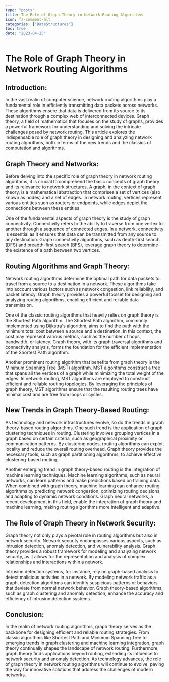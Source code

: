 ```yaml
---
type: "posts"
title: The Role of Graph Theory in Network Routing Algorithms
icon: fa-comment-alt
categories: ["DataStructures"]
toc: true
date: "2023-04-25"
---
```




# The Role of Graph Theory in Network Routing Algorithms

## Introduction:
In the vast realm of computer science, network routing algorithms play a fundamental role in efficiently transmitting data packets across networks. These algorithms ensure that data is delivered from its source to its destination through a complex web of interconnected devices. Graph theory, a field of mathematics that focuses on the study of graphs, provides a powerful framework for understanding and solving the intricate challenges posed by network routing. This article explores the indispensable role of graph theory in designing and analyzing network routing algorithms, both in terms of the new trends and the classics of computation and algorithms.

## Graph Theory and Networks:
Before delving into the specific role of graph theory in network routing algorithms, it is crucial to comprehend the basic concepts of graph theory and its relevance to network structures. A graph, in the context of graph theory, is a mathematical abstraction that comprises a set of vertices (also known as nodes) and a set of edges. In network routing, vertices represent various entities such as routers or endpoints, while edges depict the connections between these entities.

One of the fundamental aspects of graph theory is the study of graph connectivity. Connectivity refers to the ability to traverse from one vertex to another through a sequence of connected edges. In a network, connectivity is essential as it ensures that data can be transmitted from any source to any destination. Graph connectivity algorithms, such as depth-first search (DFS) and breadth-first search (BFS), leverage graph theory to determine the existence of a path between two vertices.

## Routing Algorithms and Graph Theory:
Network routing algorithms determine the optimal path for data packets to travel from a source to a destination in a network. These algorithms take into account various factors such as network congestion, link reliability, and packet latency. Graph theory provides a powerful toolset for designing and analyzing routing algorithms, enabling efficient and reliable data transmission.

One of the classic routing algorithms that heavily relies on graph theory is the Shortest Path algorithm. The Shortest Path algorithm, commonly implemented using Dijkstra's algorithm, aims to find the path with the minimum total cost between a source and a destination. In this context, the cost may represent various metrics, such as the number of hops, bandwidth, or latency. Graph theory, with its graph traversal algorithms and connectivity analysis, forms the foundation for the efficient implementation of the Shortest Path algorithm.

Another prominent routing algorithm that benefits from graph theory is the Minimum Spanning Tree (MST) algorithm. MST algorithms construct a tree that spans all the vertices of a graph while minimizing the total weight of the edges. In network routing, MST algorithms are employed to construct efficient and reliable routing topologies. By leveraging the principles of graph theory, MST algorithms ensure that the resulting routing trees have minimal cost and are free from loops or cycles.

## New Trends in Graph Theory-Based Routing:
As technology and network infrastructures evolve, so do the trends in graph theory-based routing algorithms. One such trend is the application of graph clustering techniques in routing. Clustering involves grouping vertices in a graph based on certain criteria, such as geographical proximity or communication patterns. By clustering nodes, routing algorithms can exploit locality and reduce the overall routing overhead. Graph theory provides the necessary tools, such as graph partitioning algorithms, to achieve effective clustering-based routing.

Another emerging trend in graph theory-based routing is the integration of machine learning techniques. Machine learning algorithms, such as neural networks, can learn patterns and make predictions based on training data. When combined with graph theory, machine learning can enhance routing algorithms by predicting network congestion, optimizing routing decisions, and adapting to dynamic network conditions. Graph neural networks, a recent development in this field, enable the integration of graph theory and machine learning, making routing algorithms more intelligent and adaptive.

## The Role of Graph Theory in Network Security:
Graph theory not only plays a pivotal role in routing algorithms but also in network security. Network security encompasses various aspects, such as intrusion detection, anomaly detection, and vulnerability analysis. Graph theory provides a robust framework for modeling and analyzing network security, as it allows for the representation and analysis of complex relationships and interactions within a network.

Intrusion detection systems, for instance, rely on graph-based analysis to detect malicious activities in a network. By modeling network traffic as a graph, detection algorithms can identify suspicious patterns or behaviors that deviate from normal network behavior. Graph theory-based algorithms, such as graph clustering and anomaly detection, enhance the accuracy and efficiency of intrusion detection systems.

## Conclusion:
In the realm of network routing algorithms, graph theory serves as the backbone for designing efficient and reliable routing strategies. From classic algorithms like Shortest Path and Minimum Spanning Tree to emerging trends in graph clustering and machine learning integration, graph theory continually shapes the landscape of network routing. Furthermore, graph theory finds applications beyond routing, extending its influence to network security and anomaly detection. As technology advances, the role of graph theory in network routing algorithms will continue to evolve, paving the way for innovative solutions that address the challenges of modern networks.
